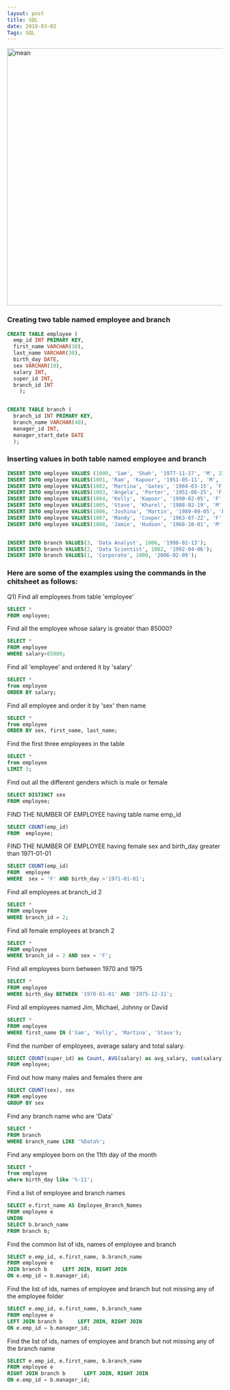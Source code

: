 ```yaml
---
layout: post
title: SQL
date: 2019-03-02
Tags: SQL
---
```

<img src="/assets/img/sql/sql_syntax.png" alt="mean" style="width:600px; margin-left: auto;
          margin-right: auto;"/>
### Creating two table named employee and branch
```sql
CREATE TABLE employee (
  emp_id INT PRIMARY KEY,
  first_name VARCHAR(30),
  last_name VARCHAR(30),
  birth_day DATE,
  sex VARCHAR(10),
  salary INT,
  super_id INT,
  branch_id INT
    );


CREATE TABLE branch (
  branch_id INT PRIMARY KEY,
  branch_name VARCHAR(40),
  manager_id INT,
  manager_start_date DATE
  );
```

### Inserting values in both table named employee and branch
```sql
INSERT INTO employee VALUES (1000, 'Sam', 'Shah', '1977-11-17', 'M', 230000, 105, 2);
INSERT INTO employee VALUES(1001, 'Ram', 'Kapoor', '1951-05-11', 'M', 140000, 100, 1);
INSERT INTO employee VALUES(1002, 'Martina', 'Gates', '1984-03-15', 'F', 95000, 100, 3);
INSERT INTO employee VALUES(1003, 'Angela', 'Porter', '1951-06-25', 'F', 83000, 102, 2);
INSERT INTO employee VALUES(1004, 'Kelly', 'Kapoor', '1990-02-05', 'F', 65000, 102, 2);
INSERT INTO employee VALUES(1005, 'Stave', 'Kharel', '1988-02-19', 'M', 79000, 102, 2);
INSERT INTO employee VALUES(1006, 'Joshina', 'Martin', '1989-09-05', 'F', 88000, 100, 1);
INSERT INTO employee VALUES(1007, 'Mandy', 'Cooper', '1963-07-22', 'F', 75000, 106, 3);
INSERT INTO employee VALUES(1008, 'Jamie', 'Hudson', '1968-10-01', 'M', 61000, 106, 3);


INSERT INTO branch VALUES(3, 'Data Analyst', 1006, '1998-02-13');
INSERT INTO branch VALUES(2, 'Data Scientist', 1002, '1992-04-06');
INSERT INTO branch VALUES(1, 'Corporate', 1000, '2006-02-09');
```

### Here are some of the examples using the commands in the chitsheet as follows:

Q1) Find all employees from table 'employee'
```sql
SELECT *
FROM employee;
```

Find all the employee whose salary is greater than 85000?
```sql
SELECT *
FROM employee
WHERE salary>85000;
```

Find all 'employee' and ordered it by 'salary'
```sql
SELECT *
from employee
ORDER BY salary;
```

Find all employee and order it by 'sex' then name
```sql
SELECT *
from employee
ORDER BY sex, first_name, last_name;
```

Find the first three employees in the table
```sql
SELECT *
from employee
LIMIT 3;
```

  Find out all the different genders which is male or female
```sql
SELECT DISTINCT sex
FROM employee;
```
FIND THE NUMBER OF EMPLOYEE having table name emp_id
```sql
SELECT COUNT(emp_id)
FROM  employee;
```

FIND THE NUMBER OF EMPLOYEE having female sex and birth_day greater than 1971-01-01
```sql
SELECT COUNT(emp_id)
FROM  employee
WHERE  sex = 'F' AND birth_day >'1971-01-01';
```
Find all employees at branch_id 2
```sql
SELECT *
FROM employee
WHERE branch_id = 2;
```

Find all female employees at branch 2
```sql
SELECT *
FROM employee
WHERE branch_id = 2 AND sex = 'F';
```

Find all employees born between 1970 and 1975
```sql
SELECT *
FROM employee
WHERE birth_day BETWEEN '1970-01-01' AND '1975-12-31';
```

Find all employees named Jim, Michael, Johnny or David
```sql
SELECT *
FROM employee
WHERE first_name IN ('Sam', 'Kelly', 'Martina', 'Stave');
```

Find the number of employees, average salary and total salary.
```sql
SELECT COUNT(super_id) as Count, AVG(salary) as avg_salary, sum(salary) as totalSalary
FROM employee;
```

Find out how many males and females there are
```sql
SELECT COUNT(sex), sex
FROM employee
GROUP BY sex
```

Find any branch name who are 'Data'
```sql
SELECT *
FROM branch
WHERE branch_name LIKE '%Data%';
```

Find any employee born on the 11th day of the month
```sql
SELECT *
from employee
where birth_day like '%-11';
```



Find a list of employee and branch names
```sql
SELECT e.first_name AS Employee_Branch_Names
FROM employee e
UNION
SELECT b.branch_name
FROM branch b;
```


Find the common list of ids, names of employee and branch
```sql
SELECT e.emp_id, e.first_name, b.branch_name
FROM employee e
JOIN branch b     LEFT JOIN, RIGHT JOIN
ON e.emp_id = b.manager_id;
```

Find the  list of ids, names of employee and branch but not missing any of the employee folder 
```sql
SELECT e.emp_id, e.first_name, b.branch_name
FROM employee e
LEFT JOIN branch b     LEFT JOIN, RIGHT JOIN
ON e.emp_id = b.manager_id;
```

Find the  list of ids, names of employee and branch but not missing any of the branch name
```sql
SELECT e.emp_id, e.first_name, b.branch_name
FROM employee e
RIGHT JOIN branch b      LEFT JOIN, RIGHT JOIN
ON e.emp_id = b.manager_id;
```
